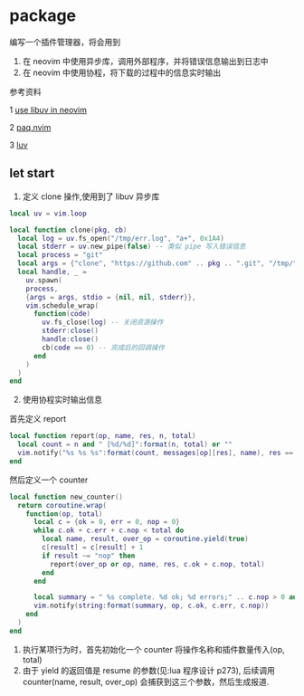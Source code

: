 # package

编写一个插件管理器，将会用到

1. 在 neovim 中使用异步库，调用外部程序，并将错误信息输出到日志中
2. 在 neovim 中使用协程，将下载的过程中的信息实时输出

参考资料

1 [use libuv in neovim](https://teukka.tech/posts/2020-01-07-vimloop/)

2 [paq.nvim](https://github.com/savq/paq-nvim)

3 [luv](https://github.com/luvit/luv/blob/master/docs.md#uvspawnfile-options-onexit)

## let start

1. 定义 clone 操作,使用到了 libuv 异步库

```lua
local uv = vim.loop

local function clone(pkg, cb)
  local log = uv.fs_open("/tmp/err.log", "a+", 0x1A4)
  local stderr = uv.new_pipe(false) -- 类似 pipe 写入错误信息
  local process = "git"
  local args = {"clone", "https://github.com" .. pkg .. ".git", "/tmp/" .. pkg}
  local handle, _ =
    uv.spawn(
    process,
    {args = args, stdio = {nil, nil, stderr}},
    vim.schedule_wrap(
      function(code)
        uv.fs_close(log) -- 关闭资源操作
        stderr:close()
        handle:close()
        cb(code == 0) -- 完成后的回调操作
      end
    )
  )
end

```

2. 使用协程实时输出信息

首先定义 report

```lua
local function report(op, name, res, n, total)
  local count = n and " [%d/%d]":format(n, total) or ""
  vim.notify("%s %s %s":format(count, messages[op][res], name), res == "err" and vim.log.levels.ERROR)
end
```

然后定义一个 counter

```lua
local function new_counter()
  return coroutine.wrap(
    function(op, total)
      local c = {ok = 0, err = 0, nop = 0}
      while c.ok + c.err + c.nop < total do
        local name, result, over_op = coroutine.yield(true)
        c[result] = c[result] + 1
        if result ~= "nop" then
          report(over_op or op, name, res, c.ok + c.nop, total)
        end
      end

      local summary = " %s complete. %d ok; %d errors;" .. c.nop > 0 and " %d no-ops" or ""
      vim.notify(string:format(summary, op, c.ok, c.err, c.nop))
    end
  )
end
```

1. 执行某项行为时，首先初始化一个 counter 将操作名称和插件数量传入(op, total)
2. 由于 yield 的返回值是 resume 的参数(见:lua 程序设计 p273), 后续调用 counter(name, result, over_op)
   会捕获到这三个参数，然后生成报道.
